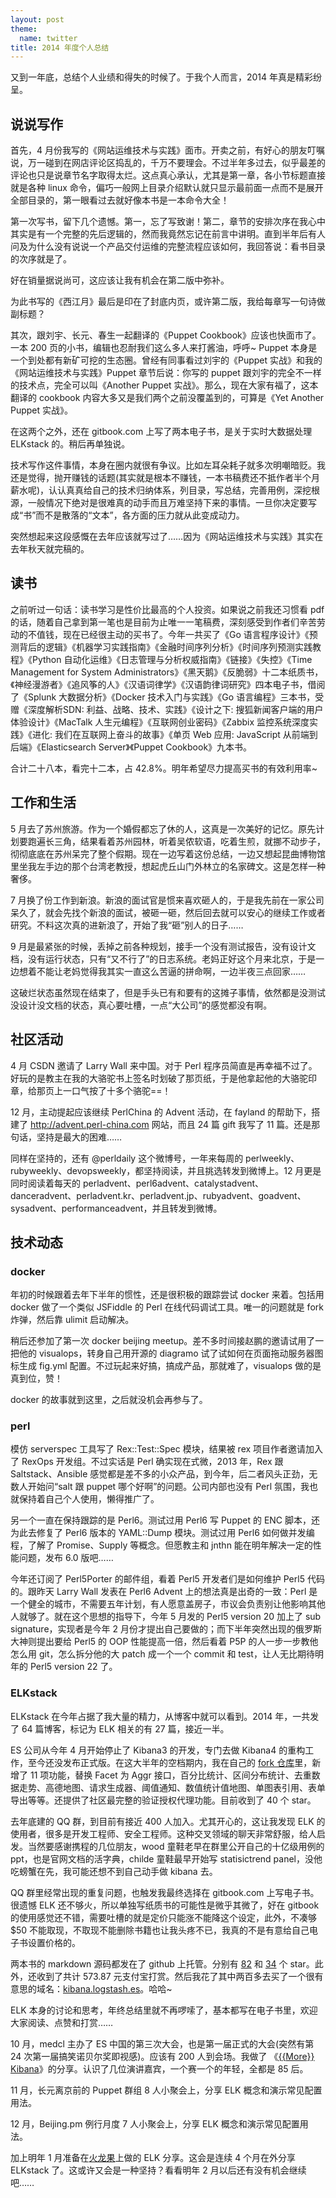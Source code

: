 ```yaml
---
layout: post
theme:
  name: twitter
title: 2014 年度个人总结
---
```


又到一年底，总结个人业绩和得失的时候了。于我个人而言，2014 年真是精彩纷呈。

## 说说写作

首先，4 月份我写的《网站运维技术与实践》面市。开卖之前，有好心的朋友叮嘱说，万一碰到在网店评论区捣乱的，千万不要理会。不过半年多过去，似乎最差的评论也只是说章节名字取得太烂。这点真心承认，尤其是第一章，各小节标题直接就是各种 linux 命令，偏巧一般网上目录介绍默认就只显示最前面一点而不是展开全部目录的，第一眼看过去就好像本书是一本命令大全！

第一次写书，留下几个遗憾。第一，忘了写致谢！第二，章节的安排次序在我心中其实是有一个完整的先后逻辑的，然而我竟然忘记在前言中讲明。直到半年后有人问及为什么没有说说一个产品交付运维的完整流程应该如何，我回答说：看书目录的次序就是了。

好在销量据说尚可，这应该让我有机会在第二版中弥补。

为此书写的《西江月》最后是印在了封底内页，或许第二版，我给每章写一句诗做副标题？

其次，跟刘宇、长元、春生一起翻译的《Puppet Cookbook》应该也快面市了。一本 200 页的小书，编辑也忍耐我们这么多人来打酱油，呼呼~ Puppet 本身是一个到处都有新矿可挖的生态圈。曾经有同事看过刘宇的《Puppet 实战》和我的《网站运维技术与实践》Puppet 章节后说：你写的 puppet 跟刘宇的完全不一样的技术点，完全可以叫《Another Puppet 实战》。那么，现在大家有福了，这本翻译的 cookbook 内容大多又是我们两个之前没覆盖到的，可算是《Yet Another Puppet 实战》。

在这两个之外，还在 gitbook.com 上写了两本电子书，是关于实时大数据处理 ELKstack 的。稍后再单独说。

技术写作这件事情，本身在圈内就很有争议。比如左耳朵耗子就多次明嘲暗贬。我还是觉得，抛开赚钱的话题(其实就是根本不赚钱，一本书稿费还不抵作者半个月薪水呢)，认认真真给自己的技术归纳体系，列目录，写总结，完善用例，深挖根源，一般情况下绝对是很难真的动手而且万难坚持下来的事情。一旦你决定要写成“书”而不是散落的“文本”，各方面的压力就从此变成动力。

突然想起来这段感慨在去年应该就写过了……因为《网站运维技术与实践》其实在去年秋天就完稿的。

## 读书

之前听过一句话：读书学习是性价比最高的个人投资。如果说之前我还习惯看 pdf 的话，随着自己拿到第一笔也是目前为止唯一一笔稿费，深刻感受到作者们辛苦劳动的不值钱，现在已经很主动的买书了。今年一共买了《Go 语言程序设计》《预测背后的逻辑》《机器学习实践指南》《金融时间序列分析》《时间序列预测实践教程》《Python 自动化运维》《日志管理与分析权威指南》《链接》《失控》《Time Management for System Administrators》《黑天鹅》《反脆弱》十二本纸质书，《神经漫游者》《追风筝的人》《汉语词律学》《汉语韵律词研究》四本电子书，借阅了《Splunk 大数据分析》《Docker 技术入门与实践》《Go 语言编程》三本书，受赠《深度解析SDN: 利益、战略、技术、实践》《设计之下: 搜狐新闻客户端的用户体验设计》《MacTalk 人生元编程》《互联网创业密码》《Zabbix 监控系统深度实践》《进化: 我们在互联网上奋斗的故事》《单页 Web 应用: JavaScript 从前端到后端》《Elasticsearch Server》《Puppet Cookbook》九本书。

合计二十八本，看完十二本，占 42.8%。明年希望尽力提高买书的有效利用率~

## 工作和生活

5 月去了苏州旅游。作为一个婚假都忘了休的人，这真是一次美好的记忆。原先计划要跑遍长三角，结果看着苏州园林，听着吴侬软语，吃着生煎，就挪不动步子，彻彻底底在苏州呆完了整个假期。现在一边写着这份总结，一边又想起昆曲博物馆里坐我左手边的那个台湾老教授，想起虎丘山门外林立的名家碑文。这是怎样一种奢侈。

7 月换了份工作到新浪。新浪的面试官是惯来喜欢砸人的，于是我先前在一家公司呆久了，就会先找个新浪的面试，被砸一砸，然后回去就可以安心的继续工作或者研究。不料这次真的进新浪了，开始了我“砸”别人的日子……

9 月是最紧张的时候，丢掉之前各种规划，接手一个没有测试报告，没有设计文档，没有运行状态，只有“又不行了”的日志系统。老妈正好这个月来北京，于是一边想着不能让老妈觉得我其实一直这么苦逼的拼命啊，一边半夜三点回家……

这破烂状态虽然现在结束了，但是手头已有和要有的这摊子事情，依然都是没测试没设计没文档的状态，真心要吐槽，一点“大公司”的感觉都没有啊。

## 社区活动

4 月 CSDN 邀请了 Larry Wall 来中国。对于 Perl 程序员简直是再幸福不过了。好玩的是教主在我的大骆驼书上签名时划破了那页纸，于是他拿起他的大骆驼印章，给那页上一口气按了十多个骆驼==！

12 月，主动提起应该继续 PerlChina 的 Advent 活动，在 fayland 的帮助下，搭建了 <http://advent.perl-china.com> 网站，而且 24 篇 gift 我写了 11 篇。还是那句话，坚持是最大的困难……

同样在坚持的，还有 @perldaily 这个微博号，一年来每周的 perlweekly、rubyweekly、devopsweekly，都坚持阅读，并且挑选转发到微博上。12 月更是同时阅读着每天的 perladvent、perl6advent、catalystadvent、danceradvent、perladvent.kr、perladvent.jp、rubyadvent、goadvent、sysadvent、performanceadvent，并且转发到微博。

## 技术动态

### docker

年初的时候跟着去年下半年的惯性，还是很积极的跟踪尝试 docker 来着。包括用 docker 做了一个类似 JSFiddle 的 Perl 在线代码调试工具。唯一的问题就是 fork 炸弹，然后靠 ulimit 启动解决。

稍后还参加了第一次 docker beijing meetup。差不多时间接赵鹏的邀请试用了一把他的 visualops，转身自己用开源的 diagramo 试了试如何在页面拖动服务器图标生成 fig.yml 配置。不过玩起来好搞，搞成产品，那就难了，visualops 做的是真到位，赞！

docker 的故事就到这里，之后就没机会再参与了。

### perl

模仿 serverspec 工具写了 Rex::Test::Spec 模块，结果被 rex 项目作者邀请加入了 RexOps 开发组。不过实话是 Perl 确实现在式微，2013 年，Rex 跟 Saltstack、Ansible 感觉都是差不多的小众产品，到今年，后二者风头正劲，无数人开始问“salt 跟 puppet 哪个好啊”的问题。公司内部也没有 Perl 氛围，我也就保持着自己个人使用，懒得推广了。

另一个一直在保持跟踪的是 Perl6。测试过用 Perl6 写 Puppet 的 ENC 脚本，还为此去修复了 Perl6 版本的 YAML::Dump 模块。测试过用 Perl6 如何做并发编程，了解了 Promise、Supply 等概念。但愿教主和 jnthn 能在明年解决一定的性能问题，发布 6.0 版吧……

今年还订阅了 Perl5Porter 的邮件组，看着 Perl5 开发者们是如何维护 Perl5 代码的。跟昨天 Larry Wall 发表在 Perl6 Advent 上的想法真是出奇的一致：Perl 是一个健全的城市，不需要五年计划，有人愿意盖房子，市议会负责别让他影响其他人就够了。就在这个思想的指导下，今年 5 月发的 Perl5 version 20 加上了 sub signature，实现者是今年 2 月份才提出自己要做的；而下半年突然出现的俄罗斯大神则提出要给 Perl5 的 OOP 性能提高一倍，然后看着 P5P 的人一步一步教他怎么用 git，怎么拆分他的大 patch 成一个一个 commit 和 test，让人无比期待明年的 Perl5 version 22 了。

### ELKstack

ELKstack 在今年占据了我大量的精力，从博客中就可以看到。2014 年，一共发了 64 篇博客，标记为 ELK 相关的有 27 篇，接近一半。

ES 公司从今年 4 月开始停止了 Kibana3 的开发，专门去做 Kibana4 的重构工作，至今还没发布正式版。在这大半年的空档期内，我在自己的 [fork 仓库](https://github.com/chenryn/kibana-authorization)里，新增了 11 项功能，替换 Facet 为 Aggr 接口，百分比统计、区间分布统计、去重数据走势、高德地图、请求生成器、阈值通知、数值统计值地图、单图表引用、表单导出等等。还提供了社区最完整的验证授权代理功能。目前收到了 40 个 star。

去年底建的 QQ 群，到目前有接近 400 人加入。尤其开心的，这让我发现 ELK 的使用者，很多是开发工程师、安全工程师。这种交叉领域的聊天非常舒服，给人启发。当然要感谢携程的几位朋友，wood 童鞋老早在群里公开自己的十亿级用例的 ppt，也是官网文档的活字典，childe 童鞋最早开始写 statisictrend panel，没他吃螃蟹在先，我可能还想不到自己动手做 kibana 去。

QQ 群里经常出现的重复问题，也触发我最终选择在 gitbook.com 上写电子书。很遗憾 ELK 还不够火，所以单独写纸质书的可能性是微乎其微了，好在 gitbook 的使用感觉还不错，需要吐槽的就是定价只能涨不能降这个设定，此外，不凑够 $50 不能取现，不取现不能删除书籍也让我头疼不已，我真的不是有意给自己电子书设置价格的。

两本书的 markdown 源码都发在了 github 上托管。分别有 [82](https://github.com/chenryn/logstash-best-practice-cn) 和 [34](https://github.com/chenryn/kibana-guide-cn) 个 star。此外，还收到了共计 573.87 元支付宝打赏。然后我花了其中两百多去买了一个很有意思的域名：[kibana.logstash.es](http://kibana.logstash.es/)。哈哈~

ELK 本身的讨论和思考，年终总结里就不再啰嗦了，基本都写在电子书里，欢迎大家阅读、点赞和打赏……

10 月，medcl 主办了 ES 中国的第三次大会，也是第一届正式的大会(突然有第 24 次第一届搞笑诺贝尔奖即视感)。应该有 200 人到会场。我做了 《[{<span>{</span>More}} Kibana](http://pan.baidu.com/s/1i3qsoBF#path=%252FESCC%25233)》的分享。认识了几位演讲嘉宾，一个赛一个的年轻，全都是 85 后。

11 月，长元离京前的 Puppet 群组 8 人小聚会上，分享 ELK 概念和演示常见配置用法。

12 月，Beijing.pm 例行月度 7 人小聚会上，分享 ELK 概念和演示常见配置用法。

加上明年 1 月准备在[火龙果](http://www.uml.com.cn/communicate/2015-1-17.asp)上做的 ELK 分享。这会是连续 4 个月在外分享 ELKstack 了。这或许又会是一种坚持？看看明年 2 月以后还有没有机会继续吧……
